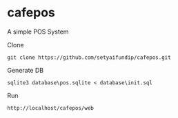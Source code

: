 # cafepos
A simple POS System

Clone
```
git clone https://github.com/setyaifundip/cafepos.git
```

Generate DB
```
sqlite3 database\pos.sqlite < database\init.sql
```

Run
```
http://localhost/cafepos/web
```